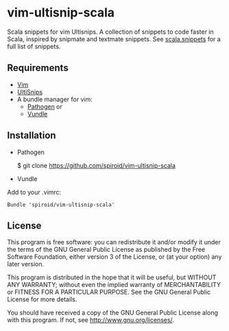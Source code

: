 vim-ultisnip-scala
==================

Scala snippets for vim Ultisnips.
A collection of snippets to code faster in Scala, inspired by snipmate and textmate snippets.
See [scala.snippets][scala] for a full list of snippets.

[scala]: https://github.com/spiroid/vim-ultisnip-scala/blob/master/UltiSnips/scala.snippets

Requirements
------------
 * [Vim](http://www.vim.org)
 * [UltiSnips](https://github.com/SirVer/ultisnips)
 * A bundle manager for vim:
   * [Pathogen](https://github.com/tpope/vim-pathogen) or
   * [Vundle](http://github.com/gmarik/vundle)

Installation
------------
 * Pathogen

    $ git clone https://github.com/spiroid/vim-ultisnip-scala

 * Vundle

 Add to your .vimrc:

    Bundle 'spiroid/vim-ultisnip-scala'

License
-------
This program is free software: you can redistribute it and/or modify it under the terms of the GNU General Public License as published by the Free Software Foundation, 
either version 3 of the License, or (at your option) any later version.

This program is distributed in the hope that it will be useful, but WITHOUT ANY WARRANTY; 
without even the implied warranty of MERCHANTABILITY or FITNESS FOR A PARTICULAR PURPOSE. See the GNU General Public License for more details.

You should have received a copy of the GNU General Public License along with this program. If not, see http://www.gnu.org/licenses/.
